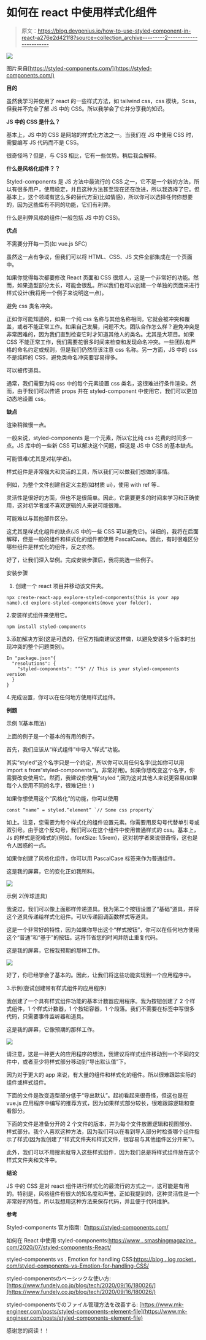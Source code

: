 # 如何在 react 中使用样式化组件

> 原文：<https://blog.devgenius.io/how-to-use-styled-component-in-react-a276e2d421f8?source=collection_archive---------2----------------------->

![](img/0e29eece515b47d9624863369be15326.png)

图片来自[https://styled-components.com/](https://styled-components.com/)

**目的**

虽然我学习并使用了 react 的一些样式方法，如 tailwind css，css 模块，Scss，但我并不完全了解 JS 中的 CSS。所以我学会了它并分享我的知识。

**JS 中的 CSS 是什么？**

基本上，JS 中的 CSS 是网站的样式化方法之一。当我们在 JS 中使用 CSS 时，需要编写 JS 代码而不是 CSS。

很奇怪吗？但是，与 CSS 相比，它有一些优势。稍后我会解释。

**什么是风格化组件？？**

Styled-components 是 JS 方法中最流行的 CSS 之一，它不是一个新的方法，所以有很多用户，使用稳定，并且这种方法甚至现在还在改进，所以我选择了它。但基本上，这个领域有这么多的替代方案(比如情感)，所以你可以选择任何你想要的，因为这些库有不同的功能，它们有利弊。

什么是利弊风格的组件(一般包括 JS 中的 CSS)。

**优点**

不需要分开每一页(如 vue.js SFC)

虽然这一点有争议，但我们可以将 HTML、CSS、JS 文件全部集成在一个页面中。

如果你觉得每次都要修改 React 页面和 CSS 很烦人，这是一个非常好的功能。然而，如果造型部分太长，可能会很乱。所以我们也可以创建一个单独的页面来进行样式设计(我将用一个例子来说明这一点)。

避免 css 类名冲突。

正如你可能知道的，如果一个纯 css 名称与其他名称相同，它就会被冲突和覆盖，或者不能正常工作。如果自己发展，问题不大。团队合作怎么样？避免冲突是非常困难的，因为我们直到检查它时才知道其他人的类名。尤其是大项目。如果 CSS 不能正常工作，我们需要花很多时间来检查和发现命名冲突。一些团队有严格的命名约定或规则，但是我们仍然应该注意 css 名称。另一方面，JS 中的 css 不是纯粹的 CSS，避免类命名冲突要容易得多。

可以被传道具。

通常，我们需要为纯 css 中的每个元素设置 css 类名，这很难进行条件渲染。然而，由于我们可以传递 props 并在 styled-component 中使用它，我们可以更加动态地设置 css。

**缺点**

渲染稍微慢一点。

一般来说，styled-components 是一个元素，所以它比纯 css 花费的时间多一点。JS 库中的一些新 CSS 可以解决这个问题，但这是 JS 中 CSS 的基本缺点。

可能很难(尤其是对初学者)。

样式组件是非常强大和灵活的工具，所以我们可以做我们想做的事情。

例如，为整个文件创建自定义主题(如材质 ui)，使用 with ref 等..

灵活性是很好的方面，但也不是很简单。因此，它需要更多的时间来学习和正确使用，这对初学者或不喜欢逻辑的人来说可能很难。

可能难以与其他部件区分。

这尤其是样式化组件的缺点(JS 中的一些 CSS 可以避免它)。详细的，我将在后面解释，但是一般的组件和样式化的组件都使用 PascalCase。因此，有时很难区分哪些组件是样式化的组件，反之亦然。

好了，让我们深入举例。完成安装步骤后，我将挑选一些例子。

安装步骤

1.  创建一个 react 项目并移动该文件夹。

```
npx create-react-app explore-styled-components(this is your app name).cd explore-styled-components(move your folder).
```

2.安装样式组件来使用它。

```
npm install styled-components
```

3.添加解决方案(这是可选的，但官方指南建议这样做，以避免安装多个版本时出现冲突的整个问题类别)。

```
In "package.json"{
  "resolutions": {
    "styled-components": "^5" // This is your styled-components version
  }
}
```

4.完成设置，你可以在任何地方使用样式组件。

**例题**

示例 1(基本用法)

上面的例子是一个基本的有用的例子。

首先，我们应该从“样式组件”中导入“样式”功能。

其实“styled”这个名字只是一个约定，所以你可以用任何名字(比如你可以用 import s from“styled-components”)。非常好用)。如果你想改变这个名字，你需要改变使用它。然而，我建议你使用“styled ”,因为这对其他人来说更容易(如果每个人使用不同的名字，很难记住！)

如果你想使用这个“风格化”的功能，你可以使用

```
const “name” = styled.”element” `// Some css property`
```

如上。注意，您需要为每个样式化的组件设置元素。你需要用反勾号代替单引号或双引号。由于这个反勾号，我们可以在这个组件中使用普通样式的 css。基本上，Js 的样式是驼峰式的(例如，fontSize: 1.5rem)，这对初学者来说很奇怪，这也是令人困惑的一点。

如果你创建了风格化组件，你可以用 PascalCase 标签来作为普通组件。

这是我的屏幕，它的变化正如我所料。

![](img/8b3c683e240ab5eeabbafc085178fb5c.png)

示例 2(传球道具)

我说过，我们可以像上面那样传递道具。我为第二个按钮设置了“基础”道具，并将这个道具传递给样式化组件。可以传递回调函数样式等道具。

这是一个非常好的特性，因为如果你导出这个“样式按钮”，你可以在任何地方使用这个“普通”和“基于”的按钮。这将节省您的时间并防止重复代码。

这是我的屏幕，它按我预期的那样工作。

![](img/8c1931c5aa5830bbdada11c84222fbf3.png)

好了，你已经学会了基本的。因此，让我们将这些功能实现到一个应用程序中。

3.示例(尝试创建带有样式组件的应用程序)

我创建了一个具有样式组件功能的基本计数器应用程序。我为按钮创建了 2 个样式组件，1 个样式计数器，1 个按钮容器，1 个段落。我们不需要在标签中写很多代码，只需要事件监听器和道具。

这是我的屏幕，它像预期的那样工作。

![](img/9f6297af2160401ffb929c3de98f4fca.png)

请注意，这是一种更大的应用程序的想法，我建议将样式组件移动到一个不同的文件中，或者至少将样式部分移动到“导出默认值”下。

因为对于更大的 app 来说，有大量的组件和样式化的组件。所以很难跟踪实际的组件或样式组件。

下面的文件是改变造型部分低于“导出默认”。起初看起来很奇怪，但这也是在 vue.js 应用程序中编写的推荐方式，因为如果样式部分较长，很难跟踪逻辑和查看部分。

下面的文件是准备分开的 2 个文件的版本，并为每个文件放置逻辑和视图部分、样式部分。我个人喜欢这种方法，因为我们可以在看到导入部分时检查哪个组件指示了样式(因为我创建了“样式文件夹和样式文件，很容易与其他组件区分开来”)。

此外，我们可以不用搜索就导入这些样式组件，因为我们总是将样式组件放在这个样式文件夹和文件中。

**结论**

JS 中的 CSS 是对 react 组件进行样式化的最流行的方式之一，这可能是有用的。特别是，风格组件有很大的知名度和声誉。正如我提到的，这种灵活性是一个非常好的特性，所以我想用这种方法来保存代码，并且便于代码维护。

**参考**

Styled-components 官方指南:【https://styled-components.com/ 

如何在 React 中使用 styled-components:[https://www . smashingmagazine . com/2020/07/styled-components-React/](https://www.smashingmagazine.com/2020/07/styled-components-react/)

styled-components vs . Emotion for handling CSS:[https://blog . log rocket . com/styled-components-vs-Emotion-for-handling-CSS/](https://blog.logrocket.com/styled-components-vs-emotion-for-handling-css/)

styled-componentsのベーシックな使い方: [https://www.fundely.co.jp/blog/tech/2020/09/16/180026/](https://www.fundely.co.jp/blog/tech/2020/09/16/180026/)

styled-componentsでのファイル管理方法を改善する: [https://www.mk-engineer.com/posts/styled-components-element-file](https://www.mk-engineer.com/posts/styled-components-element-file)

感谢您的阅读！！